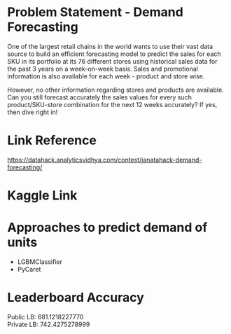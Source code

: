 # Problem Statement - Demand Forecasting
One of the largest retail chains in the world wants to use their vast data source to build an efficient forecasting model to predict the sales for each SKU in its portfolio at its 76 different stores using historical sales data for the past 3 years on a week-on-week basis. Sales and promotional information is also available for each week - product and store wise. 

However, no other information regarding stores and products are available. Can you still forecast accurately the sales values for every such product/SKU-store combination for the next 12 weeks accurately? If yes, then dive right in!

# Link Reference
https://datahack.analyticsvidhya.com/contest/janatahack-demand-forecasting/

# Kaggle Link


# Approaches to predict demand of units
* LGBMClassifier
* PyCaret 

# Leaderboard Accuracy
Public LB: 681.1218227770 <br>
Private LB: 742.4275278999